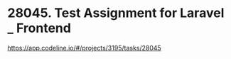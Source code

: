 # 28045. Test Assignment for Laravel _ Frontend 

https://app.codeline.io/#/projects/3195/tasks/28045